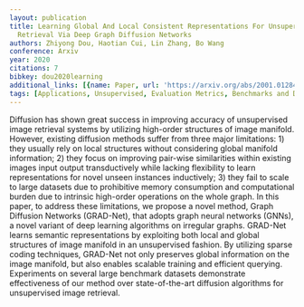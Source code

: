 ```yaml
---
layout: publication
title: Learning Global And Local Consistent Representations For Unsupervised Image
  Retrieval Via Deep Graph Diffusion Networks
authors: Zhiyong Dou, Haotian Cui, Lin Zhang, Bo Wang
conference: Arxiv
year: 2020
citations: 7
bibkey: dou2020learning
additional_links: [{name: Paper, url: 'https://arxiv.org/abs/2001.01284'}]
tags: [Applications, Unsupervised, Evaluation Metrics, Benchmarks and Datasets]
---
```

Diffusion has shown great success in improving accuracy of unsupervised image
retrieval systems by utilizing high-order structures of image manifold.
However, existing diffusion methods suffer from three major limitations: 1)
they usually rely on local structures without considering global manifold
information; 2) they focus on improving pair-wise similarities within existing
images input output transductively while lacking flexibility to learn
representations for novel unseen instances inductively; 3) they fail to scale
to large datasets due to prohibitive memory consumption and computational
burden due to intrinsic high-order operations on the whole graph. In this
paper, to address these limitations, we propose a novel method, Graph Diffusion
Networks (GRAD-Net), that adopts graph neural networks (GNNs), a novel variant
of deep learning algorithms on irregular graphs. GRAD-Net learns semantic
representations by exploiting both local and global structures of image
manifold in an unsupervised fashion. By utilizing sparse coding techniques,
GRAD-Net not only preserves global information on the image manifold, but also
enables scalable training and efficient querying. Experiments on several large
benchmark datasets demonstrate effectiveness of our method over
state-of-the-art diffusion algorithms for unsupervised image retrieval.